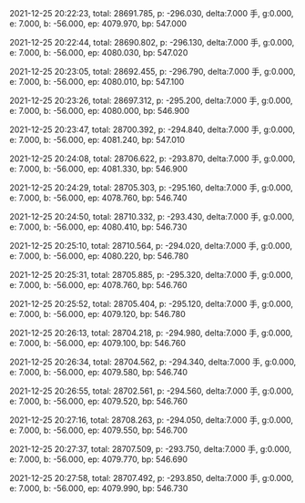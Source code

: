 2021-12-25 20:22:23, total: 28691.785, p: -296.030, delta:7.000 手, g:0.000, e: 7.000, b: -56.000, ep: 4079.970, bp: 547.000

2021-12-25 20:22:44, total: 28690.802, p: -296.130, delta:7.000 手, g:0.000, e: 7.000, b: -56.000, ep: 4080.030, bp: 547.020

2021-12-25 20:23:05, total: 28692.455, p: -296.790, delta:7.000 手, g:0.000, e: 7.000, b: -56.000, ep: 4080.010, bp: 547.100

2021-12-25 20:23:26, total: 28697.312, p: -295.200, delta:7.000 手, g:0.000, e: 7.000, b: -56.000, ep: 4080.000, bp: 546.900

2021-12-25 20:23:47, total: 28700.392, p: -294.840, delta:7.000 手, g:0.000, e: 7.000, b: -56.000, ep: 4081.240, bp: 547.010

2021-12-25 20:24:08, total: 28706.622, p: -293.870, delta:7.000 手, g:0.000, e: 7.000, b: -56.000, ep: 4081.330, bp: 546.900

2021-12-25 20:24:29, total: 28705.303, p: -295.160, delta:7.000 手, g:0.000, e: 7.000, b: -56.000, ep: 4078.760, bp: 546.740

2021-12-25 20:24:50, total: 28710.332, p: -293.430, delta:7.000 手, g:0.000, e: 7.000, b: -56.000, ep: 4080.410, bp: 546.730

2021-12-25 20:25:10, total: 28710.564, p: -294.020, delta:7.000 手, g:0.000, e: 7.000, b: -56.000, ep: 4080.220, bp: 546.780

2021-12-25 20:25:31, total: 28705.885, p: -295.320, delta:7.000 手, g:0.000, e: 7.000, b: -56.000, ep: 4078.760, bp: 546.760

2021-12-25 20:25:52, total: 28705.404, p: -295.120, delta:7.000 手, g:0.000, e: 7.000, b: -56.000, ep: 4079.120, bp: 546.780

2021-12-25 20:26:13, total: 28704.218, p: -294.980, delta:7.000 手, g:0.000, e: 7.000, b: -56.000, ep: 4079.100, bp: 546.760

2021-12-25 20:26:34, total: 28704.562, p: -294.340, delta:7.000 手, g:0.000, e: 7.000, b: -56.000, ep: 4079.580, bp: 546.740

2021-12-25 20:26:55, total: 28702.561, p: -294.560, delta:7.000 手, g:0.000, e: 7.000, b: -56.000, ep: 4079.520, bp: 546.760

2021-12-25 20:27:16, total: 28708.263, p: -294.050, delta:7.000 手, g:0.000, e: 7.000, b: -56.000, ep: 4079.550, bp: 546.700

2021-12-25 20:27:37, total: 28707.509, p: -293.750, delta:7.000 手, g:0.000, e: 7.000, b: -56.000, ep: 4079.770, bp: 546.690

2021-12-25 20:27:58, total: 28707.492, p: -293.850, delta:7.000 手, g:0.000, e: 7.000, b: -56.000, ep: 4079.990, bp: 546.730